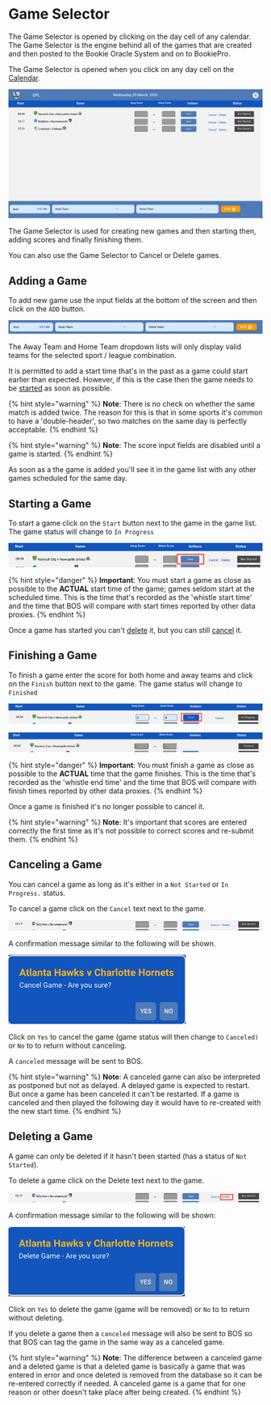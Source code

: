 # Game Selector

The Game Selector is opened by clicking on the day cell of any calendar. The Game Selector is the engine behind all of the games that are created and then posted to the Bookie Oracle System and on to BookiePro.

The Game Selector is opened when you click on any day cell on the [Calendar](dashboard/#calendar).

![](../../../.gitbook/assets/screen-shot-2020-03-25-at-10.00.34-am.png)

The Game Selector is used for creating new games and then starting then, adding scores and finally finishing them.

You can also use the Game Selector to Cancel or Delete games.

## Adding a Game

To add new game use the input fields at the bottom of the screen and then click on the `ADD` button.

![](../../../.gitbook/assets/screen-shot-2020-03-25-at-10.08.27-am.png)

The Away Team and Home Team dropdown lists will only display valid teams for the selected sport / league combination.

It is permitted to add a start time that's in the past as a game could start earlier than expected. However, if this is the case then the game needs to be [started](game-selector.md#start-game) as soon as possible.

{% hint style="warning" %}
**Note**: There is no check on whether the same match is added twice. The reason for this is that in some sports it's common to have a 'double-header', so two matches on the same day is perfectly acceptable.
{% endhint %}

{% hint style="warning" %}
**Note**: The score input fields are disabled until a game is started.
{% endhint %}

As soon as a the game is added you'll see it in the game list with any other games scheduled for the same day.

## Starting a Game

To start a game click on the `Start` button next to the game in the game list. The game status will change to `In Progress`

![](../../../.gitbook/assets/screen-shot-2020-03-26-at-11.26.33-am.png)

{% hint style="danger" %}
**Important**: You must start a game as close as possible to the **ACTUAL** start time of the game; games seldom start at the scheduled time. This is the time that's recorded as the 'whistle start time' and the time that BOS will compare with start times reported by other data proxies.
{% endhint %}

Once a game has started you can't [delete](game-selector.md#delete-game) it, but you can still [cancel](game-selector.md#cancel-game) it.

## Finishing a Game

To finish a game enter the score for both home and away teams and click on the `Finish` button next to the game. The game status will  change to `Finished`

![](../../../.gitbook/assets/screen-shot-2020-03-26-at-11.31.53-am%20%281%29.png)

![](../../../.gitbook/assets/screen-shot-2020-03-26-at-11.46.26-am.png)

{% hint style="danger" %}
**Important**: You must finish a game as close as possible to the **ACTUAL** time that the game finishes. This is the time that's recorded as the 'whistle end time' and the time that BOS will compare with finish times reported by other data proxies.
{% endhint %}

Once a game is finished it's no longer possible to cancel it.

{% hint style="warning" %}
**Note**: It's important that scores are entered correctly the first time as it's not possible to correct scores and re-submit them. 
{% endhint %}

## Canceling a Game

You can cancel a game as long as it's either in a `Not Started` or `In Progress.` status.

To cancel a game click on the `Cancel` text next to the game. 

![](../../../.gitbook/assets/screen-shot-2020-03-26-at-11.56.06-am%20%281%29.png)

A confirmation message similar to the following will be shown. 

![](../../../.gitbook/assets/image%20%2826%29.png)

Click on `Yes` to cancel the game \(game status will then change to `Canceled)` or `No` to to return without canceling.

A `canceled` message will be sent to BOS.

{% hint style="warning" %}
**Note**: A canceled game can also be interpreted as postponed but not as delayed. A delayed game is expected to restart. But once a game has been canceled it can't be restarted. If a game is canceled and then played the following day it would have to re-created with the new start time.
{% endhint %}

## Deleting a Game

A game can only be deleted if it hasn't been started \(has a status of `Not Started`\).

To delete a game click on the Delete text next to the game. 

![](../../../.gitbook/assets/screen-shot-2020-03-26-at-11.56.06-am.png)

A confirmation message similar to the following will be shown:

![](../../../.gitbook/assets/image%20%2825%29.png)

Click on `Yes` to delete the game \(game will be removed\) or `No` to to return without deleting.

If you delete a game then a `canceled` message will also be sent to BOS so that BOS can tag the game in the same way as a canceled game.

{% hint style="warning" %}
**Note**: The difference between a canceled game and a deleted game is that a deleted game is basically a game that was entered in error and once deleted is removed from the database so it can be re-entered correctly if needed. A canceled game is a game that for one reason or other doesn't take place after being created.
{% endhint %}


